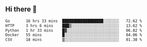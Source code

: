 ## Hi there 👋

<!--START_SECTION:waka-->

```txt
Go       16 hrs 33 mins  ██████████████████░░░░░░░   72.62 %
HTTP     3 hrs 6 mins    ███▒░░░░░░░░░░░░░░░░░░░░░   13.62 %
Python   1 hr 33 mins    █▓░░░░░░░░░░░░░░░░░░░░░░░   06.82 %
Docker   55 mins         █░░░░░░░░░░░░░░░░░░░░░░░░   04.06 %
CSV      18 mins         ▒░░░░░░░░░░░░░░░░░░░░░░░░   01.38 %
```

<!--END_SECTION:waka-->
